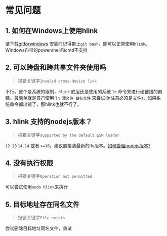 # 常见问题

## 1. 如何在Windows上使用hlink

请下载[gitforwindows](https://gitforwindows.org/) 安装时记得带上`git bash`，即可以正常使用`hlink`。Windows自带的powershell和cmd不支持

## 2. 可以跨盘和跨共享文件夹使用吗
> 报错关键字`Invalid cross-device link`

不行，这个是系统的限制，`hlink` 底层还是使用的系统 `ln` 命令来进行硬链接的创建。最简单就是自己使用 `ln 源文件 目标文件` 来尝试(ln注意必须是文件)，如果系统命令都出错了，那hlink也就不行了。

## 3. hlink 支持的nodejs版本？
> 报错关键字`supported by the default ESM loader`

`12.20` `14.14` 或者 `>=16`，建议直接装最新的lts版本。[如何管理nodejs版本?](../install/nodejs.md)

## 4. 没有执行权限
> 报错关键字`Operation not permitted`

可以尝试使用`sudo hlink`来执行

## 5. 目标地址存在同名文件
> 报错关键字`File exists`

尝试删除目标地址同名文件，重试
